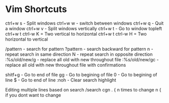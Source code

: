 # Vim Shortcuts

ctrl+w s - Split windows
ctrl+w w - switch between windows
ctrl+w q - Quit a window
ctrl+w v - Split windows vertically
ctrl+w t - Go to window topleft
ctrl+w t ctrl-w K = Two vertical to horizontal
ctrl+w t ctrl-w H = Two horizontal to vertical

/pattern - search for pattern
?pattern - search backward for pattern
n - repeat search in same direction
N - repeat search in opposite direction
:%s/old/new/g - replace all old with new throughout file
:%s/old/new/gc - replace all old with new throughout file with confirmations

shitf+g - Go to end of file
gg - Go to begining of file
0 - Go to begining of line
$ - Go to end of line
:noh - Clear search highlight

Editing multiple lines based on search
/search
cgn
. { n times to change
n { if you dont want to change
